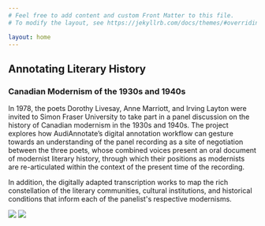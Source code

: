 ```yaml
---
# Feel free to add content and custom Front Matter to this file.
# To modify the layout, see https://jekyllrb.com/docs/themes/#overriding-theme-defaults

layout: home
---
```


## Annotating Literary History
### Canadian Modernism of the 1930s and 1940s
In 1978, the poets Dorothy Livesay, Anne Marriott, and Irving Layton were invited to Simon Fraser University to take part in a panel discussion on the history of Canadian modernism in the 1930s and 1940s. The project explores how AudiAnnotate’s digital annotation workflow can gesture towards an understanding of the panel recording as a site of negotiation between the three poets, whose combined voices present an oral document of modernist literary history, through which their positions as modernists are re-articulated within the context of the present time of the recording. 

In addition, the digitally adapted transcription works to map the rich constellation of the literary communities, cultural institutions, and historical conditions that inform each of the panelist's respective modernisms. 

<img src="https://github.com/teddiebrock/sfu-poetry-panel/blob/gh-pages/sfu-panel-taped.png?raw=true"/>
<img src="https://github.com/teddiebrock/sfu-poetry-panel/blob/gh-pages/livesay_marriott.png?raw=true"/>
